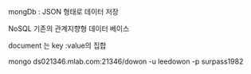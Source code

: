 
mongDb : JSON 형태로 데이터 저장

NoSQL
기존의 관계지향형 데이터 베이스



document 는 key :value의 집합

mongo ds021346.mlab.com:21346/dowon -u leedowon -p surpass1982
